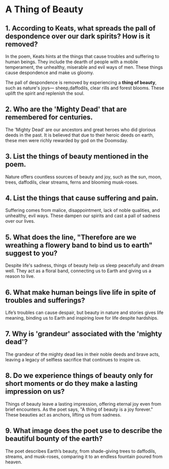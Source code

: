 # A Thing of Beauty

## 1. According to Keats, what spreads the pall of despondence over our dark spirits? How is it removed?
In the poem, Keats hints at the things that cause troubles and suffering to human beings. They include the dearth of people with a mobile temperament, the unhealthy, miserable and evil ways of men. These things cause despondence and make us gloomy. 

The pall of despondence is removed by experiencing a **thing of beauty**, such as nature's joys— sheep,daffodils, clear rills and forest blooms. These uplift the spirit and replenish the soul.

## 2. Who are the 'Mighty Dead' that are remembered for centuries. 
The 'Mighty Dead' are our ancestors and great heroes who did glorious deeds in the past. It is believed that due to their heroic deeds on earth, these men were richly rewarded by god on the Doomsday. 

## 3. List the things of beauty mentioned in the poem. 
Nature offers countless sources of beauty and joy, such as the sun, moon, trees, daffodils, clear streams, ferns and blooming musk-roses.

## 4. List the things that cause suffering and pain. 
Suffering comes from malice, disappointment, lack of noble qualities, and unhealthy, evil ways. These dampen our spirits and cast a pall of sadness over our lives.

## 5. What does the line, "Therefore are we wreathing a flowery band to bind us to earth" suggest to you? 
Despite life's sadness, things of beauty help us sleep peacefully and dream well. They act as a floral band, connecting us to Earth and giving us a reason to live.

## 6. What make human beings live life in spite of troubles and sufferings? 
Life’s troubles can cause despair, but beauty in nature and stories gives life meaning, binding us to Earth and inspiring love for life despite hardships.

## 7. Why is 'grandeur' associated with the 'mighty dead'?
The grandeur of the mighty dead lies in their noble deeds and brave acts, leaving a legacy of selfless sacrifice that continues to inspire us.

## 8. Do we experience things of beauty only for short moments or do they make a lasting impression on us? 
Things of beauty leave a lasting impression, offering eternal joy even from brief encounters. As the poet says, "A thing of beauty is a joy forever." These beauties act as anchors, lifting us from sadness.

## 9. What image does the poet use to describe the beautiful bounty of the earth? 
The poet describes Earth’s beauty, from shade-giving trees to daffodils, streams, and musk-roses, comparing it to an endless fountain poured from heaven.